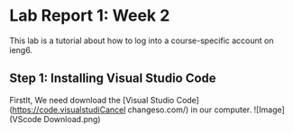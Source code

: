 # Lab Report 1: Week 2
This lab is a tutorial about how to log into a course-specific account on ieng6.
## Step 1: Installing Visual Studio Code
Firstlt, We need download the [Visual Studio Code](https://code.visualstudiCancel changeso.com/) in our computer.
![Image](VScode Download.png)
